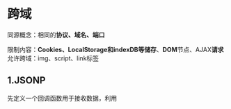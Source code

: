 # 跨域

同源概念：相同的**协议、域名、端口**

限制内容：**Cookies、LocalStorage和indexDB等储存**、**DOM**节点、AJAX**请求**
允许跨域：img、script、link标签

## 1.JSONP

先定义一个回调函数用于接收数据，利用<script>标签不受跨域限制，它的src属性发送带有回调函数名、callback参数的GET请求，发送带有callback参数的GET请求，服务端将接口返回数据拼凑到callback函数中，返回给浏览器，浏览器解析执行，从而前端拿到callback函数返回的数据。

**优点**：**兼容性**好
**缺点**：**不安全**易受XSS攻击，但**仅支持Get**请求。

```html
//原生JS实现：
<script>
   var script = document.createElement('script');
   script.type = 'text/javascript';
   // 传参一个回调函数名给后端，方便后端返回时执行这个在前端定义的回调函数
   script.src = 'http://www.domain2.com:8080/login?user=admin&callback=handleCallback';
   document.head.appendChild(script);
   // 回调执行函数
   function handleCallback(res) {
       alert(JSON.stringify(res));
   }
</script>

//服务端返回如下（返回时即执行全局函数）：
handleCallback({"success": true, "user": "admin"})
```

```js
//Vue axios实现：
this.$http = axios;
this.$http.jsonp('http://www.domain2.com:8080/login', {
    params: {},
    jsonp: 'handleCallback'
}).then((res) => {
    console.log(res); 
})

//后端node.js代码：
var querystring = require('querystring');
var http = require('http');
var server = http.createServer();
server.on('request', function(req, res) {
    var params = querystring.parse(req.url.split('?')[1]);
    var fn = params.callback;
    // jsonp返回设置
    res.writeHead(200, { 'Content-Type': 'text/javascript' });
    res.write(fn + '(' + JSON.stringify(params) + ')');
    res.end();
});
server.listen('8080');
console.log('Server is running at port 8080...');
```



## 2.CORS

浏览器将CORS分为**简单请求**和**非简单请求**：

### **简单请求**：

简单请求不会触发CORS预检请求，以下是简单请求形成的**条件**：
1. **请求方法**是：**HEAD**、**GET**、**POST**
2. **HTTP头**信息除了被用户代理自动设置的首部字段（例如Connection，User-Agent）和在 Fetch 规范中定义为禁用首部名称 的其他首部，允许人为设置的字段**不超出**以下几种字段：
   - Accept
   - Accept-Language
   - Content-Language
   - Last-Event-ID
   - Content-Type：`text/plain`、`multipart/form-data`、`application/x-www-form-urlencoded`（三者之一）
3. 请求中的任意 **XHR** 对象均**没有注册任何事件监听器**；XHR 对象可以使用 `XMLHttpRequest.upload` 属性访问。
4. 请求中没有使用 `ReadableStream` 对象。

**简单请求过程**：

**在简单请求中，在服务器内至少需要设置字段：**`Access-Control-Allow-Origin`
对于简单请求，浏览器会直接发出CORS请求，它会在**请求头**信息中增加一个**Orign**字段，该字段用来说明本次请求来自哪个源（协议+端口+域名），服务器会根据这个值来决定是否同意这次请求。如果Orign指定的域名在许可范围之内，服务器返回的响应就会多出以下信息头：

```js
Access-Control-Allow-Origin: http://api.bob.com  // 和Orign一直
Access-Control-Allow-Credentials: true   // 表示是否允许发送Cookie
Access-Control-Expose-Headers: FooBar   // 指定返回其他字段的值
Content-Type: text/html; charset=utf-8   // 表示文档类型
```

如果Orign指定的域名不在许可范围之内，服务器会返回一个正常的HTTP回应，浏览器发现没有上面的Access-Control-Allow-Origin头部信息，就知道出错了。这个错误无法通过状态码识别，因为返回的状态码可能是200。



### **非简单请求**：

非简单请求的CORS请求会在正式通信之前进行一次HTTP查询请求，**称为预检请求**。

- **预检请求**：

  - **请求方法：OPTIONS**
  - **请求头必须的信息**：
    - Orign：表示请求来自哪个源
    - Access-Control-Request-Method：用来列出浏览器的CORS请求会用到哪些HTTP方法。
    - Access-Control-Request-Headers：逗号分隔的字符串，指定浏览器CORS请求会额外发送的头信息字段。

- **在非简单请求中，服务器至少需要设置以下响应头：**

  1. `Access-Control-Allow-Origin`
  2. `Access-Control-Allow-Methods`
  3. `Access-Control-Allow-Headers`
  
  服务器在收到浏览器的预检请求之后，会根据头信息的三个字段来进行判断，如果返回的头信息在中有`Access-Control-Allow-Origin`这个字段就是允许跨域请求，如果没有，就是不同意这个预检请求，就会报错。
  
  服务器回应的CORS的字段如下：
  
  ```js
  Access-Control-Allow-Origin: http://api.bob.com  // 允许跨域的源地址
  Access-Control-Allow-Methods: GET, POST, PUT // 服务器支持的所有跨域请求的方法
  Access-Control-Allow-Headers: X-Custom-Header  // 服务器支持的所有头信息字段
  Access-Control-Allow-Credentials: true   // 表示是否允许发送Cookie
  Access-Control-Max-Age: 1728000  // 用来指定本次预检请求的有效期，单位为秒
  ```
  
  只要服务器通过了预检请求，在以后每次的CORS请求都会自带一个Origin头信息字段。服务器的回应，也都会有一个Access-Control-Allow-Origin头信息字段。

- **Cookie**相关问题：

  在CORS请求中，如果想要传递Cookie，就要满足以下三个条件：

  1. 在请求中设置 `withCredentials`：默认情况下在跨域请求，浏览器是不带 cookie 的。但是我们可以通过设置 withCredentials 来进行传递 cookie.

     ```js
     // 原生 xml 的设置方式
     var xhr = new XMLHttpRequest();
     xhr.withCredentials = true;
     // axios 设置方式
     axios.defaults.withCredentials = true;
     ```

  2. 服务器响应头`Access-Control-Allow-Credentials` 设置为 true

  3. 服务器响应头 `Access-Control-Allow-Origin` 设置为**非 `*`**

  3. 服务器响应头 `Access-Control-Allow-Headers`、`Access-Control-Allow-Methods` **不能**设置为 **`*`**

- **减少OPTIONS**请求次数：

  OPTIONS请求次数过多就会损耗页面加载的性能，降低用户体验度。所以尽量要减少OPTIONS请求次数，可以后端在请求的返回头部添加：**Access-Control-Max-Age：number**。它表示预检请求的返回结果**可以被缓存多久**，单位是**秒**。该字段只对**完全一样的URL**的缓存设置生效，所以设置了缓存时间，在这个时间范围内，再次发送请求就不需要进行预检请求了。

- **相关请求头**：
  
  - Origin：表明预检请求或实际请求的源站。
  - Access-Control-Request-Method：首部字段用于预检请求，将实际请求所使用的 HTTP 方法告诉服务器。
  - Access-Control-Request-Headers：首部字段用于预检请求，将实际请求所携带的首部字段告诉服务器。

- **相关响应头：**

  - Access-Control-Allow-Origin：跨域白名单
  - Access-Control-Allow-Credentials：跨域是否允许cookies
  - Access-Control-Allow-Methods：预检请求响应，指明了实际请求中允许使用的方法。
  - Access-Control-Allow-Headers：预检请求响应，指明了实际请求中允许携带的首部字段。
  - Access-Control-Max-Age：预检请求的返回结果缓存时间
  - Access-Control-Expose-Headers：在跨源访问时，XHR能获取的请求头白名单。



## 3.iframe

### 1. 配合window.name

**子页面和主页面双向传递数据**，name值在不同的页面（甚至不同域名）加载后依旧存在，并且可以支持2M非常长的 name 值。通过iframe的src属性由外域转向本地域，跨域数据即由iframe的window.name从外域传递到本地域。这个就巧妙地绕过了浏览器的跨域访问限制，但同时它又是安全操作。

   ```js
   //a.html：(domain1.com/a.html)
   var proxy = function(url, callback) {
       var state = 0;
       var iframe = document.createElement('iframe');
       // 加载跨域页面
       iframe.src = url;
       // onload事件会触发2次，第1次加载跨域页，并留存数据于window.name
       iframe.onload = function() {
           if (state === 1) {
               // 第2次onload(同域proxy页)成功后，读取同域window.name中数据
               callback(iframe.contentWindow.name);
               destoryFrame();
           } else if (state === 0) {
               // 第1次onload(跨域页)成功后，切换到同域代理页面
               iframe.contentWindow.location = 'http://www.domain1.com/proxy.html';
               state = 1;
           }
       };
       document.body.appendChild(iframe);
       // 获取数据以后销毁这个iframe，释放内存；这也保证了安全（不被其他域frame js访问）
       function destoryFrame() {
           iframe.contentWindow.document.write('');
           iframe.contentWindow.close();
           document.body.removeChild(iframe);
       }
   };
   // 请求跨域b页面数据
   proxy('http://www.domain2.com/b.html', function(data){
       alert(data);
   });
   ```

   ```js
   //proxy.html：(domain1.com/proxy.html)
   <script>    
       window.name = 'This is domain2 data!';
   </script>
   
   ```

### 2. 配合location.hash

**子页面和主页面双向传递数据**，a欲与b跨域相互通信，通过中间页c来实现。 三个页面，不同域之间利用iframe的location.hash传值，相同域之间直接js访问来通信。A域：a.html -> B域：b.html -> A域：c.html，a与b不同域只能通过hash值单向通信，b与c也不同域也只能单向通信，但c与a同域，所以c可通过parent.parent访问a页面所有对象。

```html
//a.html：(domain1.com/a.html)
<iframe id="iframe" src="http://www.domain2.com/b.html" style="display:none;"></iframe>
<script>
    var iframe = document.getElementById('iframe');
    // 向b.html传hash值
    setTimeout(function() {
        iframe.src = iframe.src + '#user=admin';
    }, 1000);
    
    // 开放给同域c.html的回调方法
    function onCallback(res) {
        alert('data from c.html ---> ' + res);
    }
</script>
```

```html
//b.html：(.domain2.com/b.html)
<iframe id="iframe" src="http://www.domain1.com/c.html" style="display:none;"></iframe>
<script>
    var iframe = document.getElementById('iframe');
    // 监听a.html传来的hash值，再传给c.html
    window.onhashchange = function () {
        iframe.src = iframe.src + location.hash;
    };
</script>
```

```html
//c.html：(www.domain1.com/c.html)
<script>
    // 监听b.html传来的hash值
    window.onhashchange = function () {
        // 再通过操作同域a.html的js回调，将结果传回
        window.parent.parent.onCallback('hello: ' + location.hash.replace('#user=', ''));
    };
</script>
```

### 3. 配合document.domain

**仅限主域相同，子域不同的跨域应用场景**，两个页面都通过js强制设置document.domain为基础主域，就实现了同域。

```html
//父窗口：(domain.com/a.html)
<iframe id="iframe" src="http://child.domain.com/b.html"></iframe>
<script>
    document.domain = 'domain.com';
    var user = 'admin';
</script>
```

```html
//子窗口：(child.domain.com/a.html)
<script>
    document.domain = 'domain.com';
    // 获取父窗口中变量
    console.log('get js data from parent ---> ' + window.parent.user);
</script>
```



## 4.postMessage

postMessage是HTML5 XMLHttpRequest Level 2中的API，且是为数不多可以跨域操作的window属性之一，它可用于解决以下方面的问题：
- 页面和其打开的新窗口的数据传递
- 多窗口之间消息传递
- 页面与嵌套的iframe消息传递
- 上面三个场景的跨域数据传递

用法：**postMessage(data,origin)** 方法接受两个参数：

- **data**： html5规范支持任意基本类型或可复制的对象，但部分浏览器只支持字符串，所以传参时最好用JSON.stringify()序列化。
- **origin**： 协议+主机+端口号，也可以设置为"*"，表示可以传递给任意窗口，如果要指定和当前窗口同源的话设置为"/"。

```html
//a.html：(domain1.com/a.html)
<iframe id="iframe" src="http://www.domain2.com/b.html" style="display:none;"></iframe>
<script>       
    var iframe = document.getElementById('iframe');
    iframe.onload = function() {
        var data = { name: 'aym' };
        // 向domain2传送跨域数据
        iframe.contentWindow.postMessage(JSON.stringify(data), 'http://www.domain2.com');
    };
    // 接受domain2返回数据
    window.addEventListener('message', function(e) {
        alert('data from domain2 ---> ' + e.data);
    }, false);
</script>
```

```html
//b.html：(domain2.com/b.html)
<script>
    // 接收domain1的数据
    window.addEventListener('message', function(e) {
        alert('data from domain1 ---> ' + e.data);
        var data = JSON.parse(e.data);
        if (data) {
            data.number = 16;
            // 处理后再发回domain1
            window.parent.postMessage(JSON.stringify(data), 'http://www.domain1.com');
        }
    }, false);
</script>
```



## 5.Websocket

WebSocket protocol是HTML5一种新的协议。它实现了浏览器与服务器**全双工通信**，同时**允许跨域通讯**，是server push技术的一种很好的实现。**不支持**较低版本的IE浏览器（IE9及以下）。原生WebSocket API使用起来不太方便，我们使用**Socket.io**，它很好地封装了webSocket接口，提供了更简单、灵活的接口，也对不支持webSocket的浏览器提供了**向下兼容**。

```html
//前端代码：
<div>user input：<input type="text"></div>
<script src="https://cdn.bootcss.com/socket.io/2.2.0/socket.io.js"></script>
<script>
var socket = io('http://www.domain2.com:8080');
// 连接成功处理
socket.on('connect', function() {
    // 监听服务端消息
    socket.on('message', function(msg) {
        console.log('data from server: ---> ' + msg); 
    });
    // 监听服务端关闭
    socket.on('disconnect', function() { 
        console.log('Server socket has closed.'); 
    });
});
document.getElementsByTagName('input')[0].onblur = function() {
    socket.send(this.value);
};
</script>
```

```js
//Nodejs socket后台：
var http = require('http');
var socket = require('socket.io');
// 启http服务
var server = http.createServer(function(req, res) {
    res.writeHead(200, {
        'Content-type': 'text/html'
    });
    res.end();
});
server.listen('8080');
console.log('Server is running at port 8080...');
// 监听socket连接
socket.listen(server).on('connection', function(client) {
    // 接收信息
    client.on('message', function(msg) {
        client.send('hello：' + msg);
        console.log('data from client: ---> ' + msg);
    });
    // 断开处理
    client.on('disconnect', function() {
        console.log('Client socket has closed.'); 
    });
});
```



## 6.反向代理（Web服务器、nodejs中间件）

同源策略**仅是针对浏览器的安全策略**，**服务器端**（Nginx、Apache、Node...）调用HTTP接口只是使用HTTP协议，不需要同源策略，也就**不存在跨域问题**。通过启一个代理服务器，实现数据的转发，也可以通过设置pathRewrite完成路径的改写、设置cookieDomainRewrite参数修改响应头中cookie中域名，实现当前域的cookie写入，方便接口登录认证。

### Web服务器

1. **nginx**

   - 通过Nginx配置一个代理服务器域名与domain1相同，端口不同做跳板机，反向代理访问domain2接口，并且可以顺便修改cookie中domain信息，方便当前域cookie写入，实现跨域访问。

     ```nginx
     #proxy服务器
     server {
         listen       81;
         server_name  www.domain1.com;
         location / {
             proxy_pass   http://www.domain2.com:8080;  #反向代理
             proxy_cookie_domain www.domain2.com www.domain1.com; #修改cookie里域名
             index  index.html index.htm;
     # 当用webpack-dev-server等中间件代理接口访问nignx时，此时无浏览器参与，故没有同源限制，下面的跨域配置可不启用
             add_header Access-Control-Allow-Origin http://www.domain1.com;  #当前端只跨域不带cookie时，可为*
             add_header Access-Control-Allow-Credentials true;
         }
     }
     ```

2. **Apache**

### nodejs中间件

1. **vue框架的跨域**：开发环境下，vue渲染服务和接口代理服务都是webpack-dev-server同一个，所以页面与代理接口之间不再跨域。可用于开发模式的node设置代理，先定义一个**跳板虚拟路径**，(同一个域下不同的pathname)，当遇到请求时，web服务器或node环境识别到这个跳板虚拟路径(替代地址)就能启用反向代理，并可改写路径，完成跨域地址的转发。

   ```js
   //vue.config.js
   //当访问 http://domain1:8080/devApi/api
   //相当于 http://domain2:8000/api
   devServer: {
     port: 8080,
     proxy: {
       "/devApi/": {
         target: "http://domain2:8000/",
         changeOrigin: true,
         pathRewrite: {
           "^/devApi/": "",
         }
       }
     }   
   }
   ```

2. **非vue框架的跨域**：使用node + express + http-proxy-middleware搭建一个proxy服务器

   ```js
   //前端
   var xhr = new XMLHttpRequest();
   // 前端开关：浏览器是否读写cookie
   xhr.withCredentials = true;
   // 访问http-proxy-middleware代理服务器
   xhr.open('get', 'http://www.domain1.com:3000/login?user=admin', true);
   xhr.send();
   ```

   ```js
   //Node中间件服务器代码：
   var express = require('express');
   var proxy = require('http-proxy-middleware');
   var app = express();
   app.use('/', proxy({
       // 代理跨域目标接口
       target: 'http://www.domain2.com:8080',
       changeOrigin: true,
       // 修改响应头信息，实现跨域并允许带cookie
       onProxyRes: function(proxyRes, req, res) {
           res.header('Access-Control-Allow-Origin', 'http://www.domain1.com');
           res.header('Access-Control-Allow-Credentials', 'true');
       },
       // 修改响应信息中的cookie域名
       cookieDomainRewrite: 'www.domain1.com'  // 可以为false，表示不修改
   }));
   app.listen(3000);
   console.log('Proxy server is listen at port 3000...');
   ```



## 7.Web服务器代理请求 + CORS响应头

实质和CORS跨域原理一样，通过配置文件设置请求响应头Access-Control-Allow-Origin…等字段。nginx配置解决iconfont跨域 浏览器跨域访问js、css、img等常规静态资源被同源策略许可，但iconfont字体文件(eot|otf|ttf|woff|svg)

例外，此时可在nginx的静态资源服务器中加入以下配置：

```nginx
location / {
  add_header Access-Control-Allow-Origin *;
}
```



# 正向代理和反向代理的区别

- **正向代理：**

客户端想获得一个服务器的数据，但是因为种种原因无法直接获取。于是客户端设置了一个代理服务器，并且指定目标服务器，之后代理服务器向目标服务器转交请求并将获得的内容发送给客户端。这样本质上起到了对真实服务器隐藏真实客户端的目的。实现正向代理需要客户端配置一些代理设置，比如修改浏览器配置。

- **反向代理：**

服务器为了能够将工作负载分不到多个服务器来提高网站性能 (负载均衡)等目的，当其受到请求后，会首先根据转发规则来确定请求应该被转发到哪个服务器上，然后将请求转发到对应的真实服务器上。这样本质上起到了对客户端隐藏真实服务器的作用。 一般使用反向代理后，需要通过修改 DNS 让域名解析到代理服务器 IP，这时浏览器无法察觉到真正服务器的存在，当然也就不需要修改配置了。

两者区别如图示：正向代理和反向代理的结构是一样的，都是 client-proxy-server 的结构，它们主要的区别就在于中间这个 proxy 是哪一方设置的。在正向代理中，proxy 是 client 设置的，用来隐藏 client；而在反向代理中，proxy 是 server 设置的，用来隐藏 server。

 ![img](https://p3-juejin.byteimg.com/tos-cn-i-k3u1fbpfcp/97e92248f2654185808f80b65f3ca0f6~tplv-k3u1fbpfcp-zoom-in-crop-mark:1304:0:0:0.awebp) 



# Nginx的概念及其工作原理

Nginx 是一款轻量级的 **Web 服务器**，也可以用于**反向代理**、**负载平衡**和 HTTP **缓存**等。Nginx 使用异步事件驱动的方法来处理请求，是一款面向性能设计的 HTTP 服务器。

传统的 Web 服务器如 Apache 是 **process-based** 模型的，而 Nginx 是基于**event-driven**模型的。正是这个主要的区别带给了 Nginx 在**性能**上的优势。

Nginx 架构的最顶层是一个 **master process**，这个 master process 用于**产生其他的 worker process**，这一点和Apache 非常像，但是 Nginx 的 worker process 可以同时**处理大量的HTTP请求**，而**每个 Apache process 只能处理一个**。






